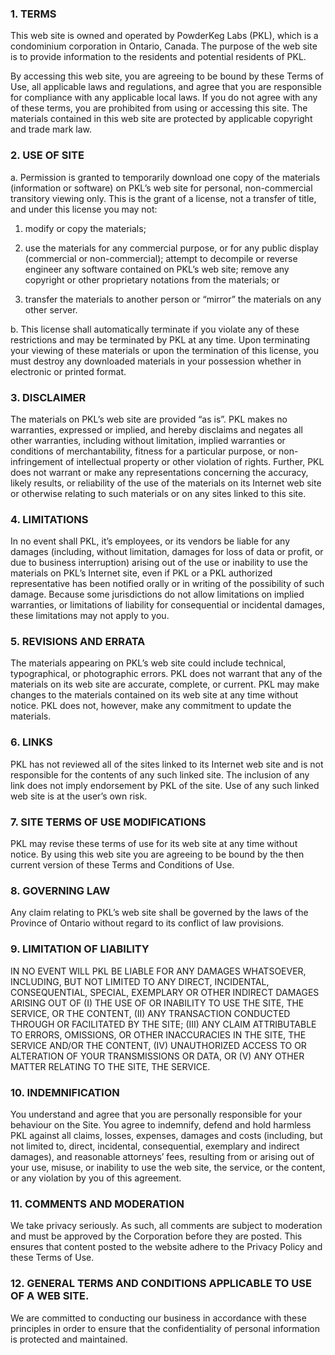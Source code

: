 ### 1. TERMS
This web site is owned and operated by PowderKeg Labs (PKL), which is a condominium corporation in Ontario, Canada. The purpose of the web site is to provide information to the residents and potential residents of PKL.

By accessing this web site, you are agreeing to be bound by these Terms of Use, all applicable laws and regulations, and agree that you are responsible for compliance with any applicable local laws. If you do not agree with any of these terms, you are prohibited from using or accessing this site. The materials contained in this web site are protected by applicable copyright and trade mark law.

### 2. USE OF SITE

a. Permission is granted to temporarily download one copy of the materials (information or software) on PKL’s web site for personal, non-commercial transitory viewing only. This is the grant of a license, not a transfer of title, and under this license you may not:

1. modify or copy the materials;

2. use the materials for any commercial purpose, or for any public display (commercial or non-commercial);
attempt to decompile or reverse engineer any software contained on PKL’s web site;
remove any copyright or other proprietary notations from the materials; or

3. transfer the materials to another person or “mirror” the materials on any other server.

b. This license shall automatically terminate if you violate any of these restrictions and may be terminated by PKL at any time. Upon terminating your viewing of these materials or upon the termination of this license, you must destroy any downloaded materials in your possession whether in electronic or printed format.

### 3. DISCLAIMER

The materials on PKL’s web site are provided “as is”. PKL makes no warranties, expressed or implied, and hereby disclaims and negates all other warranties, including without limitation, implied warranties or conditions of merchantability, fitness for a particular purpose, or non-infringement of intellectual property or other violation of rights. Further, PKL does not warrant or make any representations concerning the accuracy, likely results, or reliability of the use of the materials on its Internet web site or otherwise relating to such materials or on any sites linked to this site.

### 4. LIMITATIONS

In no event shall PKL, it’s employees, or its vendors be liable for any damages (including, without limitation, damages for loss of data or profit, or due to business interruption) arising out of the use or inability to use the materials on PKL’s Internet site, even if PKL or a PKL authorized representative has been notified orally or in writing of the possibility of such damage. Because some jurisdictions do not allow limitations on implied warranties, or limitations of liability for consequential or incidental damages, these limitations may not apply to you.

### 5. REVISIONS AND ERRATA

The materials appearing on PKL’s web site could include technical, typographical, or photographic errors. PKL does not warrant that any of the materials on its web site are accurate, complete, or current. PKL may make changes to the materials contained on its web site at any time without notice. PKL does not, however, make any commitment to update the materials.

### 6. LINKS

PKL has not reviewed all of the sites linked to its Internet web site and is not responsible for the contents of any such linked site. The inclusion of any link does not imply endorsement by PKL of the site. Use of any such linked web site is at the user’s own risk.

### 7. SITE TERMS OF USE MODIFICATIONS

PKL may revise these terms of use for its web site at any time without notice. By using this web site you are agreeing to be bound by the then current version of these Terms and Conditions of Use.

### 8. GOVERNING LAW

Any claim relating to PKL’s web site shall be governed by the laws of the Province of Ontario without regard to its conflict of law provisions.

### 9. LIMITATION OF LIABILITY

IN NO EVENT WILL PKL BE LIABLE FOR ANY DAMAGES WHATSOEVER, INCLUDING, BUT NOT LIMITED TO ANY DIRECT, INCIDENTAL, CONSEQUENTIAL, SPECIAL, EXEMPLARY OR OTHER INDIRECT DAMAGES ARISING OUT OF (I) THE USE OF OR INABILITY TO USE THE SITE, THE SERVICE, OR THE CONTENT, (II) ANY TRANSACTION CONDUCTED THROUGH OR FACILITATED BY THE SITE; (III) ANY CLAIM ATTRIBUTABLE TO ERRORS, OMISSIONS, OR OTHER INACCURACIES IN THE SITE, THE SERVICE AND/OR THE CONTENT, (IV) UNAUTHORIZED ACCESS TO OR ALTERATION OF YOUR TRANSMISSIONS OR DATA, OR (V) ANY OTHER MATTER RELATING TO THE SITE, THE SERVICE.

### 10. INDEMNIFICATION

You understand and agree that you are personally responsible for your behaviour on the Site. You agree to indemnify, defend and hold harmless PKL against all claims, losses, expenses, damages and costs (including, but not limited to, direct, incidental, consequential, exemplary and indirect damages), and reasonable attorneys’ fees, resulting from or arising out of your use, misuse, or inability to use the web site, the service, or the content, or any violation by you of this agreement.

### 11. COMMENTS AND MODERATION

We take privacy seriously. As such, all comments are subject to moderation and must be approved by the Corporation before they are posted. This ensures that content posted to the website adhere to the Privacy Policy and these Terms of Use.

### 12. GENERAL TERMS AND CONDITIONS APPLICABLE TO USE OF A WEB SITE.

We are committed to conducting our business in accordance with these principles in order to ensure that the confidentiality of personal information is protected and maintained.
